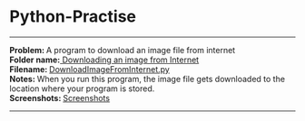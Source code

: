 # Python-Practise
<hr>
<b> Problem: </b> A program to download an image file from internet<br>
<b> Folder name:</b><a href = "https://github.com/patilankita79/Python-Practise/tree/master/Downloading%20an%20image%20from%20internet" /> Downloading an image from Internet </a> <br>
<b> Filename: </b> <a href ="https://github.com/patilankita79/Python-Practise/blob/master/Downloading%20an%20image%20from%20internet/DownloadImageFromInternet.py" /> DownloadImageFromInternet.py </a> <br>
<b> Notes: </b> When you run this program, the image file gets downloaded to the location where your program is stored. <br>
<b> Screenshots: </b> <a href = "https://github.com/patilankita79/Python-Practise/tree/master/Downloading%20an%20image%20from%20internet/Screenshots" /> Screenshots </a>
<hr>
